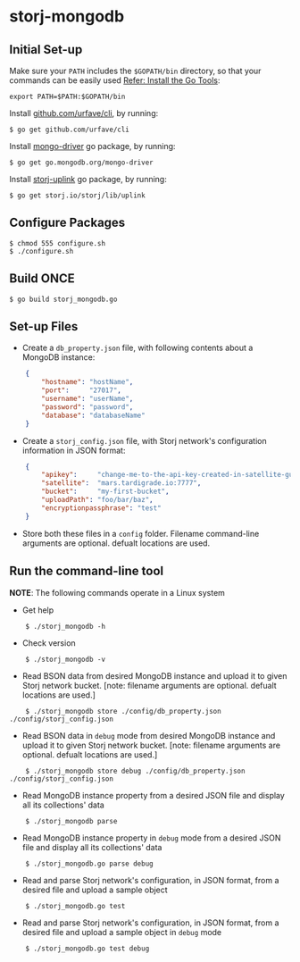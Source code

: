 # storj-mongodb

## Initial Set-up
Make sure your `PATH` includes the `$GOPATH/bin` directory, so that your commands can be easily used [Refer: Install the Go Tools](https://golang.org/doc/install):
```
export PATH=$PATH:$GOPATH/bin
```

Install [github.com/urfave/cli](https://github.com/urfave/cli), by running:
```
$ go get github.com/urfave/cli
```

Install [mongo-driver](https://godoc.org/go.mongodb.org/mongo-driver) go package, by running:
```
$ go get go.mongodb.org/mongo-driver
```

Install [storj-uplink](https://godoc.org/storj.io/storj/lib/uplink) go package, by running:
```
$ go get storj.io/storj/lib/uplink
```



## Configure Packages
```
$ chmod 555 configure.sh
$ ./configure.sh
```

## Build ONCE
```
$ go build storj_mongodb.go
```


## Set-up Files
* Create a `db_property.json` file, with following contents about a MongoDB instance:
```json
    { 
        "hostname": "hostName",
        "port":     "27017",
        "username": "userName",
        "password": "password",
        "database": "databaseName"
    }
```

* Create a `storj_config.json` file, with Storj network's configuration information in JSON format:
```json
    { 
        "apikey":     "change-me-to-the-api-key-created-in-satellite-gui",
        "satellite":  "mars.tardigrade.io:7777",
        "bucket":     "my-first-bucket",
        "uploadPath": "foo/bar/baz",
        "encryptionpassphrase": "test"
    }
```

* Store both these files in a `config` folder.  Filename command-line arguments are optional.  defualt locations are used.


## Run the command-line tool

**NOTE**: The following commands operate in a Linux system

* Get help
```
    $ ./storj_mongodb -h
```

* Check version
```
    $ ./storj_mongodb -v
```

* Read BSON data from desired MongoDB instance and upload it to given Storj network bucket.  [note: filename arguments are optional.  defualt locations are used.]
```
    $ ./storj_mongodb store ./config/db_property.json ./config/storj_config.json  
```

* Read BSON data in `debug` mode from desired MongoDB instance and upload it to given Storj network bucket.  [note: filename arguments are optional.  defualt locations are used.]
```
    $ ./storj_mongodb store debug ./config/db_property.json ./config/storj_config.json  
```

* Read MongoDB instance property from a desired JSON file and display all its collections' data
```
    $ ./storj_mongodb parse   
```

* Read MongoDB instance property in `debug` mode from a desired JSON file and display all its collections' data
```
    $ ./storj_mongodb.go parse debug 
```

* Read and parse Storj network's configuration, in JSON format, from a desired file and upload a sample object
```
    $ ./storj_mongodb.go test 
```
* Read and parse Storj network's configuration, in JSON format, from a desired file and upload a sample object in `debug` mode
```
    $ ./storj_mongodb.go test debug 
```
